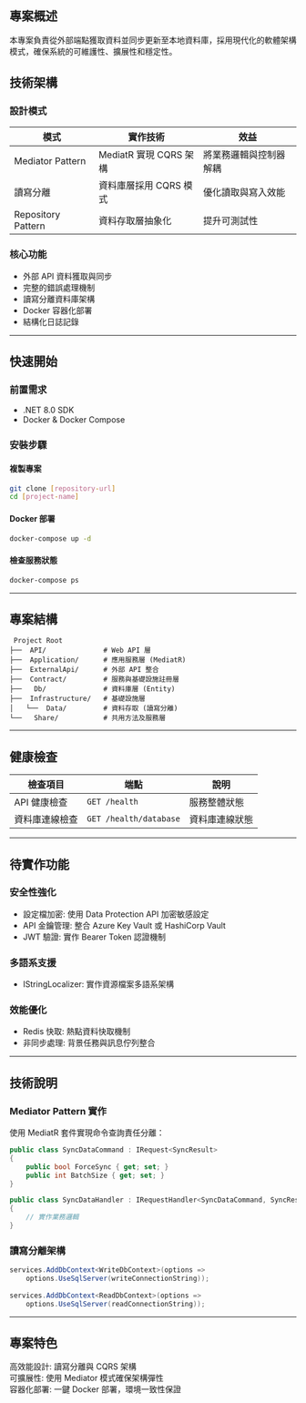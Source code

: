 ## 專案概述

本專案負責從外部端點獲取資料並同步更新至本地資料庫，採用現代化的軟體架構模式，確保系統的可維護性、擴展性和穩定性。

## 技術架構

### 設計模式

| 模式 | 實作技術 | 效益 |
|------|----------|------|
| Mediator Pattern | MediatR 實現 CQRS 架構 | 將業務邏輯與控制器解耦 |
| 讀寫分離 | 資料庫層採用 CQRS 模式 | 優化讀取與寫入效能 |
| Repository Pattern | 資料存取層抽象化 | 提升可測試性 |

### 核心功能
- 外部 API 資料獲取與同步
- 完整的錯誤處理機制
- 讀寫分離資料庫架構
- Docker 容器化部署
- 結構化日誌記錄

---

## 快速開始
### 前置需求
-  .NET 8.0 SDK
-  Docker & Docker Compose

### 安裝步驟

#### **複製專案**
```bash
git clone [repository-url]
cd [project-name]
```

#### **Docker 部署**
```bash
docker-compose up -d
```

#### **檢查服務狀態**
```bash
docker-compose ps
```

---

## 專案結構

```
 Project Root
├──  API/              # Web API 層
├──  Application/      # 應用服務層 (MediatR)
├──  ExternalApi/      # 外部 API 整合
├──  Contract/         # 服務與基礎設施註冊層
├──   Db/              # 資料庫層 (Entity)
├──  Infrastructure/   # 基礎設施層
│   └──  Data/         # 資料存取 (讀寫分離)
└──   Share/           # 共用方法及服務層
```

---

## 健康檢查

| 檢查項目 | 端點 | 說明 |
|----------|------|------|
|  API 健康檢查 | `GET /health` | 服務整體狀態 |
|  資料庫連線檢查 | `GET /health/database` | 資料庫連線狀態 |

---

##  待實作功能

###  安全性強化
-  設定檔加密: 使用 Data Protection API 加密敏感設定
-  API 金鑰管理: 整合 Azure Key Vault 或 HashiCorp Vault
-  JWT 驗證: 實作 Bearer Token 認證機制

### 多語系支援
-  IStringLocalizer: 實作資源檔案多語系架構

### 效能優化
-  Redis 快取: 熱點資料快取機制
-  非同步處理: 背景任務與訊息佇列整合

---

## 技術說明

### Mediator Pattern 實作
使用 MediatR 套件實現命令查詢責任分離：

```csharp
public class SyncDataCommand : IRequest<SyncResult>
{
    public bool ForceSync { get; set; }
    public int BatchSize { get; set; }
}

public class SyncDataHandler : IRequestHandler<SyncDataCommand, SyncResult>
{
    // 實作業務邏輯
}
```

### 讀寫分離架構
```csharp
services.AddDbContext<WriteDbContext>(options => 
    options.UseSqlServer(writeConnectionString));
    
services.AddDbContext<ReadDbContext>(options => 
    options.UseSqlServer(readConnectionString));
```

---

## 專案特色

 高效能設計: 讀寫分離與 CQRS 架構  
 可擴展性: 使用 Mediator 模式確保架構彈性  
 容器化部署: 一鍵 Docker 部署，環境一致性保證  
